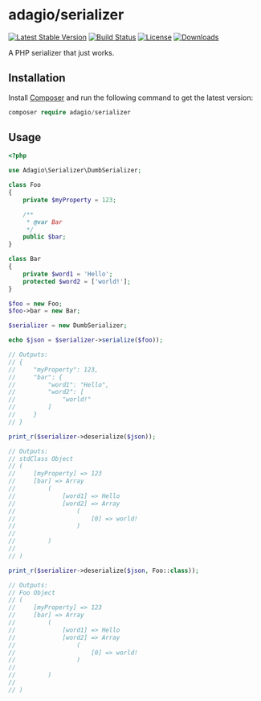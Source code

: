 # adagio/serializer

[![Latest Stable Version](https://poser.pugx.org/adagio/serializer/version.svg)](https://packagist.org/packages/adagio/serializer)
[![Build Status](https://secure.travis-ci.org/Adagio/serializer.svg)](http://travis-ci.org/Adagio/serializer)
[![License](https://poser.pugx.org/adagio/serializer/license.svg)](https://packagist.org/packages/adagio/serializer)
[![Downloads](https://poser.pugx.org/adagio/serializer/d/total.svg)](https://packagist.org/packages/adagio/serializer)

A PHP serializer that just works.

## Installation

Install [Composer](https://getcomposer.org) and run the following command to get
the latest version:

```php
composer require adagio/serializer
```

## Usage

```php
<?php

use Adagio\Serializer\DumbSerializer;

class Foo
{
    private $myProperty = 123;

    /**
     * @var Bar
     */
    public $bar;
}

class Bar
{
    private $word1 = 'Hello';
    protected $word2 = ['world!'];
}

$foo = new Foo;
$foo->bar = new Bar;

$serializer = new DumbSerializer;

echo $json = $serializer->serialize($foo));

// Outputs:
// {
//     "myProperty": 123,
//     "bar": {
//         "word1": "Hello",
//         "word2": [
//             "world!"
//         ]
//     }
// }

print_r($serializer->deserialize($json));

// Outputs:
// stdClass Object
// (
//     [myProperty] => 123
//     [bar] => Array
//         (
//             [word1] => Hello
//             [word2] => Array
//                 (
//                     [0] => world!
//                 )
//
//         )
//
// )

print_r($serializer->deserialize($json, Foo::class));

// Outputs:
// Foo Object
// (
//     [myProperty] => 123
//     [bar] => Array
//         (
//             [word1] => Hello
//             [word2] => Array
//                 (
//                     [0] => world!
//                 )
//
//         )
//
// )
```
